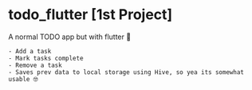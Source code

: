 # todo_flutter [1st Project]


A normal TODO app but with flutter 🤧     
	
	- Add a task
	- Mark tasks complete
	- Remove a task
 	- Saves prev data to local storage using Hive, so yea its somewhat usable 🤓
